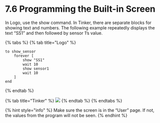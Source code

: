 # 7.6 Programming the Built-in Screen

In Logo, use the show command. In Tinker, there are separate blocks for showing text and numbers. The following example repeatedly displays the text “SS1” and then followed by sensor 1’s value.

{% tabs %}
{% tab title="Logo" %}
```text
to show_sensor
    forever [ 
        show "SS1"
        wait 10 
        show sensor1
        wait 10 
    ]
end
```
{% endtab %}

{% tab title="Tinker" %}
![](https://lh3.googleusercontent.com/9Amo9QLjZEYv0OXgwKuLqudoKyjiTwBqSvfqJdBLFJNHFevZbO1Ef9aQqdnuhZzM-iYuYXb8xcqdRLqTsYbJ3mHUYIoa2H-7vNkYH9lZ3v5DPX_HNS-yWf8I9-q7orZeCoAYw6oS)
{% endtab %}
{% endtabs %}

{% hint style="info" %}
Make sure the screen is in the “User” page. If not, the values from the program will not be seen.
{% endhint %}



